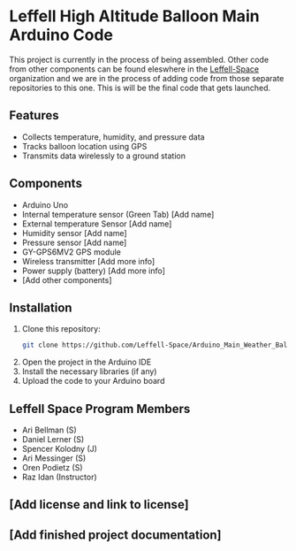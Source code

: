 # Leffell High Altitude Balloon Main Arduino Code

This project is currently in the process of being assembled. Other code from other components can be found eleswhere in the [Leffell-Space](https://github.com/orgs/Leffell-Space/repositories) organization and we are in the process of adding code from those separate repositories to this one. This is will be the final code that gets launched.

## Features

- Collects temperature, humidity, and pressure data
- Tracks balloon location using GPS
- Transmits data wirelessly to a ground station

## Components

- Arduino Uno
- Internal temperature sensor (Green Tab) [Add name]
- External temperature Sensor [Add name]
- Humidity sensor [Add name]
- Pressure sensor [Add name]
- GY-GPS6MV2 GPS module
- Wireless transmitter [Add more info]
- Power supply (battery) [Add more info]
- [Add other components]

## Installation

1. Clone this repository:
   ```bash
   git clone https://github.com/Leffell-Space/Arduino_Main_Weather_Balloon.git
   ```
2. Open the project in the Arduino IDE
3. Install the necessary libraries (if any)
4. Upload the code to your Arduino board

## Leffell Space Program Members

- Ari Bellman (S)
- Daniel Lerner (S)
- Spencer Kolodny (J)
- Ari Messinger (S)
- Oren Podietz (S)
- Raz Idan (Instructor)
## [Add license and link to license]

## [Add finished project documentation]
